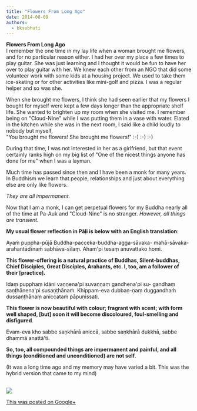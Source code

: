 ```yaml
---
title: "Flowers From Long Ago"
date: 2014-08-09
authors: 
  - bksubhuti
---
```


**Flowers From Long Ago**  
I remember the one time in my lay life when a woman brought me flowers, and for no particular reason either. I had her over my place a few times to play guitar. She was just learning and I thought it would be fun to have her over to play guitar with her. We knew each other from an NGO that did some volunteer work with some kids at a housing project. We used to take them ice-skating or for other activities like mini-golf and pizza. I was a regular helper and so was she.  
  
When she brought me flowers, I think she had seen earlier that my flowers I bought for myself were kept a few days longer than the appropriate shelf life. She wanted to brighten up my room when she visited me. I remember being on "Cloud-Nine" while I was putting them in a vase with water. Elated in the kitchen while she was in the next room, I said like a child loudly to nobody but myself,  
"You brought me flowers! She brought me flowers!" :-) :-) :-)  
  
During that time, I was not interested in her as a girlfriend, but that event certainly ranks high on my big list of "One of the nicest things anyone has done for me" when I was a layman.  
  
Much time has passed since then and I have been a monk for many years. In Buddhism we learn that people, relationships and just about everything else are only like flowers.  
  
_They are all impermanent._  
  
Now that I am a monk, I can get perpetual flowers for my Buddha nearly all of the time at Pa-Auk and "Cloud-Nine" is no stranger. _However, all things are transient._  
  
**My usual flower reflection in Pāḷi is below with an English translation**:  
  
Ayaṁ puppha-pūjā Buddha-pacceka-buddha-agga-sāvaka- mahā-sāvaka-arahantādīnaṁ sabhāva-sīlaṃ. Aham'pi tesaṃ anuvattako homi.  
  
**This flower-offering is a natural practice of Buddhas, Silent-buddhas, Chief Disciples, Great Disciples, Arahants, etc. I, too, am a follower of their \[practice\].**  
  
  
Idaṃ pupphaṃ idāni vaṇṇena'pi suvaṇṇaṃ gandhena'pi su- gandhaṃ saṇṭhānena'pi susaṇṭhānaṁ. Khippam-eva dubbaṇ-ṇaṃ duggandhaṁ dussaṇṭhānaṃ aniccataṁ pāpuṇissati.  
  
**This flower is now beautiful with colour; fragrant with scent; with form well shaped, \[but\] soon it will become discoloured, foul-smelling and disfigured**.  
  
  
Evam-eva kho sabbe saṇkhārā aniccā, sabbe saṇkhārā dukkhā, sabbe dhammā anattā'ti.  
  
**So, too, all compounded things are impermanent and painful, and all things (conditioned and unconditioned) are not self**.  
  
  
(It was a long time ago and my memory may have varied a bit. This was the hybrid version that came to my mind)  
﻿

![](https://lh6.googleusercontent.com/-vSt5c1l_gKM/U-V3AJwkOAI/AAAAAAAAKDI/u3x_2SqNG3E/w506-h750/14%2B-%2B1)

[This was posted on Google+](https://plus.google.com/+BhikkhuSubhuti/posts/EG6y7oyDTK5)